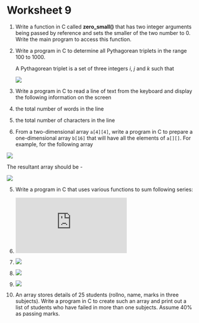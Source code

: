 # Worksheet 9

1. Write a function in C called **zero_small()** that has two integer arguments being passed by reference and sets the smaller of the two number to 0. Write the main program to access this function.

2. Write a program in C to determine all Pythagorean triplets in the range 100 to 1000.

   A Pythagorean triplet is a set of three integers *i*, *j* and *k* such that

   ![](https://latex.codecogs.com/gif.latex?$$i^2+j^2=k^2$$)

3.  Write a program in C to read a line of text from the keyboard and display the following information on the screen

   1. the total number of words in the line
   2. the total number of characters in the line

4.  From a two-dimensional array `a[4][4]`, write a program in C to prepare a one-dimensional array `b[16]` that will have all the elements of `a[][]`. For example, for the following array

   ![](https://latex.codecogs.com/gif.latex?$$\begin{array}{cccc}1&2&3&4\\5&6&7&8\\9&10&11&12\\13&14&15&16\end{array}$$)

   The resultant array should be -

   ![](https://latex.codecogs.com/gif.latex?$$\begin{array}{cccccccccccccccc}1&2&3&4&5&6&7&8&9&10&11&12&13&14&15&16\end{array}$$)

5.  Write a program in C that uses various functions to sum following series:

   1. ![](https://latex.codecogs.com/gif.latex?$$(1)+(1+2)+(1+2+3)+(1+2+3+4)+...\,upto\,N\,terms$$)
   2. ![](https://latex.codecogs.com/gif.latex?$$(2^2)+(2^2+4^2)+(2^2+4^2+6^2)+(2^2+4^2+6^2+8^2)+...\,upto\,N\,terms$$)
   3. ![](https://latex.codecogs.com/gif.latex?$$1+\frac{1}{3}+\frac{1}{5}+\frac{1}{7}+\frac{1}{9}+\,...\,upto\,N\,terms$$)
   4. ![](https://latex.codecogs.com/gif.latex?$$1+\frac{1}{x}+\frac{1}{x^2}+\frac{1}{x^3}+\frac{1}{x^4}+\,...\,upto\,N\,terms$$)

6.   An array stores details of 25 students (rollno, name, marks in three subjects). Write a program in C to create such an array and print out a list of students who have failed in more than one subjects. Assume 40% as passing marks.